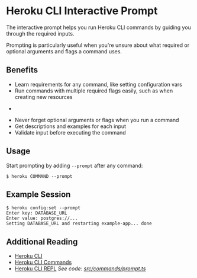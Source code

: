 # Heroku CLI Interactive Prompt

The interactive prompt helps you run Heroku CLI commands by guiding you through the required inputs. 

Prompting is particularly useful when you're unsure about what required or optional arguments and flags a command uses.

## Benefits

* Learn requirements for any command, like setting configuration vars
* Run commands with multiple required flags easily, such as when creating new resources
* ```
* Never forget optional arguments or flags when you run a command
* Get descriptions and examples for each input
* Validate input before executing the command

## Usage

Start prompting by adding `--prompt` after any command:
```term
$ heroku COMMAND --prompt
```

## Example Session

```term
$ heroku config:set --prompt
Enter key: DATABASE_URL
Enter value: postgres://...
Setting DATABASE_URL and restarting example-app... done
```

## Additional Reading

* [Heroku CLI](heroku-cli)
* [Heroku CLI Commands](cli-commands)
 * [Heroku CLI REPL](cli-repl)
_See code: [src/commands/prompt.ts](https://github.com/heroku/cli/blob/v10.9.0/packages/cli/src/commands/prompt.ts)_
